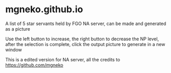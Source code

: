 # mgneko.github.io

A list of 5 star servants held by FGO NA server, can be made and generated as a picture

Use the left button to increase, the right button to decrease the NP level, after the selection is complete, click the output picture to generate in a new window

This is a edited version for NA server, all the credits to https://github.com/mgneko